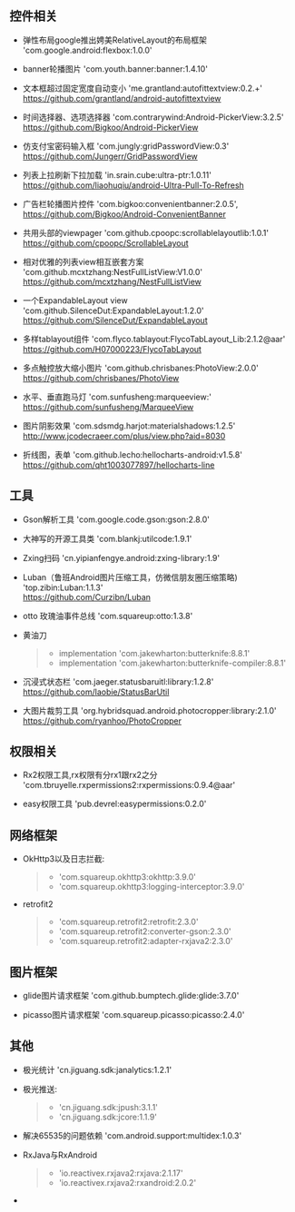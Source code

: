 ## 控件相关

* 弹性布局google推出娉美RelativeLayout的布局框架  'com.google.android:flexbox:1.0.0'

* banner轮播图片  'com.youth.banner:banner:1.4.10'

* 文本框超过固定宽度自动变小    'me.grantland:autofittextview:0.2.+'
<br> https://github.com/grantland/android-autofittextview

* 时间选择器、选项选择器   <space><space><space>'com.contrarywind:Android-PickerView:3.2.5'
<br>  https://github.com/Bigkoo/Android-PickerView

* 仿支付宝密码输入框     'com.jungly:gridPasswordView:0.3'
<br>  https://github.com/Jungerr/GridPasswordView

* 列表上拉刷新下拉加载   'in.srain.cube:ultra-ptr:1.0.11'
<br> https://github.com/liaohuqiu/android-Ultra-Pull-To-Refresh

* 广告栏轮播图片控件   'com.bigkoo:convenientbanner:2.0.5',
<br> https://github.com/Bigkoo/Android-ConvenientBanner

* 共用头部的viewpager   'com.github.cpoopc:scrollablelayoutlib:1.0.1'
<br> https://github.com/cpoopc/ScrollableLayout

* 相对优雅的列表view相互嵌套方案   'com.github.mcxtzhang:NestFullListView:V1.0.0'
<br>https://github.com/mcxtzhang/NestFullListView

* 一个ExpandableLayout view    'com.github.SilenceDut:ExpandableLayout:1.2.0'
<br>https://github.com/SilenceDut/ExpandableLayout

* 多样tablayout组件       'com.flyco.tablayout:FlycoTabLayout_Lib:2.1.2@aar'
<br>https://github.com/H07000223/FlycoTabLayout

* 多点触控放大缩小图片     'com.github.chrisbanes:PhotoView:2.0.0'
<br>https://github.com/chrisbanes/PhotoView

*  水平、垂直跑马灯     'com.sunfusheng:marqueeview:<latest-version>'
<br>https://github.com/sunfusheng/MarqueeView

* 图片阴影效果   'com.sdsmdg.harjot:materialshadows:1.2.5'
<br>http://www.jcodecraeer.com/plus/view.php?aid=8030

* 折线图，表单  'com.github.lecho:hellocharts-android:v1.5.8'
<br>https://github.com/qht1003077897/hellocharts-line

## 工具
* Gson解析工具    'com.google.code.gson:gson:2.8.0'

* 大神写的开源工具类   'com.blankj:utilcode:1.9.1'

* Zxing扫码      'cn.yipianfengye.android:zxing-library:1.9'

* Luban（鲁班Android图片压缩工具，仿微信朋友圈压缩策略)      'top.zibin:Luban:1.1.3'
<br> https://github.com/Curzibn/Luban

* otto 玫瑰油事件总线  'com.squareup:otto:1.3.8'

*  黄油刀
    >* implementation 'com.jakewharton:butterknife:8.8.1'
    >* implementation 'com.jakewharton:butterknife-compiler:8.8.1'

* 沉浸式状态栏   'com.jaeger.statusbaruitl:library:1.2.8'
<br> https://github.com/laobie/StatusBarUtil

* 大图片裁剪工具   'org.hybridsquad.android.photocropper:library:2.1.0'
<br> https://github.com/ryanhoo/PhotoCropper

## 权限相关
* Rx2权限工具,rx权限有分rx1跟rx2之分    'com.tbruyelle.rxpermissions2:rxpermissions:0.9.4@aar' 

* easy权限工具  'pub.devrel:easypermissions:0.2.0'

## 网络框架
* OkHttp3以及日志拦截:
    >*  'com.squareup.okhttp3:okhttp:3.9.0'
    >*  'com.squareup.okhttp3:logging-interceptor:3.9.0'

*  retrofit2
    >*  'com.squareup.retrofit2:retrofit:2.3.0'
    >*  'com.squareup.retrofit2:converter-gson:2.3.0'
    >*  'com.squareup.retrofit2:adapter-rxjava2:2.3.0'

## 图片框架
* glide图片请求框架     'com.github.bumptech.glide:glide:3.7.0'

* picasso图片请求框架   'com.squareup.picasso:picasso:2.4.0'

## 其他
* 极光统计     'cn.jiguang.sdk:janalytics:1.2.1'

* 极光推送:     
     >* 'cn.jiguang.sdk:jpush:3.1.1' 
     >* 'cn.jiguang.sdk:jcore:1.1.9'

* 解决65535的问题依赖      'com.android.support:multidex:1.0.3'

* RxJava与RxAndroid
     >*  'io.reactivex.rxjava2:rxjava:2.1.17'
     >*  'io.reactivex.rxjava2:rxandroid:2.0.2'
     
* 
